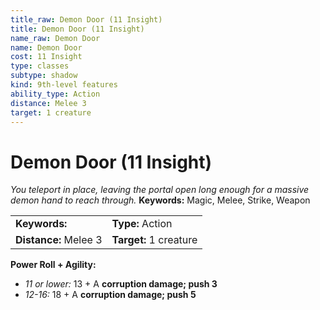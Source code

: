 ```yaml
---
title_raw: Demon Door (11 Insight)
title: Demon Door (11 Insight)
name_raw: Demon Door
name: Demon Door
cost: 11 Insight
type: classes
subtype: shadow
kind: 9th-level features
ability_type: Action
distance: Melee 3
target: 1 creature
---
```


# Demon Door (11 Insight)

*You teleport in place, leaving the portal open long enough for a massive demon hand to reach through.* **Keywords:** Magic, Melee, Strike, Weapon

|                       |                        |
| :-------------------- | :--------------------- |
| **Keywords:**         | **Type:** Action       |
| **Distance:** Melee 3 | **Target:** 1 creature |

**Power Roll + Agility:**

- *11 or lower:* 13 + A **corruption damage; push 3**
- *12-16:* 18 + A **corruption damage; push 5**
